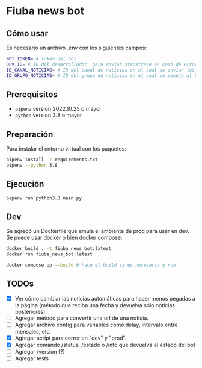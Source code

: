 # Fiuba news bot

## Cómo usar
Es necesario un archivo .env con los siguientes campos:

```sh
BOT_TOKEN= # Token del bot
DEV_ID= # ID del desarrollador, para enviar stacktrace en caso de errores
ID_CANAL_NOTICIAS= # ID del canal de noticias en el cual se envian los mensaje automáticos
ID_GRUPO_NOTICIAS= # ID del grupo de noticias en el cual se maneja al bot
```

## Prerequisitos
- `pipenv` version 2022.10.25 o mayor
- `python` version 3.8 o mayor

## Preparación

Para instalar el entorno virtual con los paquetes:

```sh
pipenv install -r requirements.txt
pipenv --python 3.8
```

## Ejecución

```sh
pipenv run python3.8 main.py
```

## Dev

Se agregó un Dockerfile que emula el ambiente de prod para usar en dev. Se puede usar docker o bien docker compose:

```sh
docker build . -t fiuba_news_bot:latest
docker run fiuba_news_bot:latest

docker compose up --build # hace el build si es necesario y run
```

## TODOs

- [x] Ver cómo cambiar las noticias automáticas para hacer menos pegadas a la página (método que reciba una fecha y devuelva sólo noticias posteriores).
- [ ] Agregar método para convertir una url de una noticia.
- [ ] Agregar archivo config para variables como delay, intervalo entre mensajes, etc.
- [x] Agregar script para correr en "dev" y "prod".
- [x] Agregar comando /status, /estado o /info que devuelva el estado del bot
- [ ] Agregar /version (?)
- [ ] Agregar tests